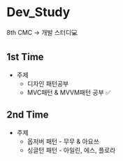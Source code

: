 # Dev_Study
8th CMC → 개발 스터디💻


## 1st Time
* 주제
  * 디자인 패턴공부
  * MVC패턴 & MVVM패턴 공부  ✅

## 2nd Time
* 주제
    * 옵저버 패턴 - 무무 & 아요쓰 
    * 싱글턴 패턴 - 아일린, 에스, 플로라 
